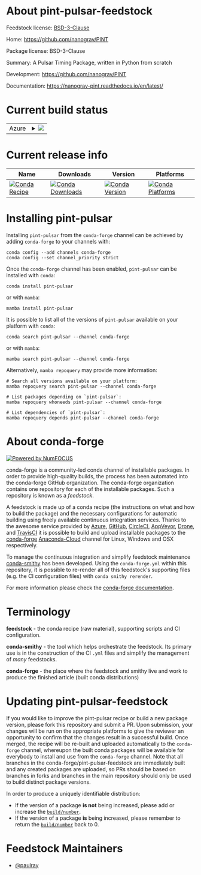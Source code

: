 About pint-pulsar-feedstock
===========================

Feedstock license: [BSD-3-Clause](https://github.com/conda-forge/pint-pulsar-feedstock/blob/main/LICENSE.txt)

Home: https://github.com/nanograv/PINT

Package license: BSD-3-Clause

Summary: A Pulsar Timing Package, written in Python from scratch

Development: https://github.com/nanograv/PINT

Documentation: https://nanograv-pint.readthedocs.io/en/latest/

Current build status
====================


<table>
    
  <tr>
    <td>Azure</td>
    <td>
      <details>
        <summary>
          <a href="https://dev.azure.com/conda-forge/feedstock-builds/_build/latest?definitionId=9668&branchName=main">
            <img src="https://dev.azure.com/conda-forge/feedstock-builds/_apis/build/status/pint-pulsar-feedstock?branchName=main">
          </a>
        </summary>
        <table>
          <thead><tr><th>Variant</th><th>Status</th></tr></thead>
          <tbody><tr>
              <td>linux_64_python3.10.____cpython</td>
              <td>
                <a href="https://dev.azure.com/conda-forge/feedstock-builds/_build/latest?definitionId=9668&branchName=main">
                  <img src="https://dev.azure.com/conda-forge/feedstock-builds/_apis/build/status/pint-pulsar-feedstock?branchName=main&jobName=linux&configuration=linux%20linux_64_python3.10.____cpython" alt="variant">
                </a>
              </td>
            </tr><tr>
              <td>linux_64_python3.11.____cpython</td>
              <td>
                <a href="https://dev.azure.com/conda-forge/feedstock-builds/_build/latest?definitionId=9668&branchName=main">
                  <img src="https://dev.azure.com/conda-forge/feedstock-builds/_apis/build/status/pint-pulsar-feedstock?branchName=main&jobName=linux&configuration=linux%20linux_64_python3.11.____cpython" alt="variant">
                </a>
              </td>
            </tr><tr>
              <td>linux_64_python3.8.____cpython</td>
              <td>
                <a href="https://dev.azure.com/conda-forge/feedstock-builds/_build/latest?definitionId=9668&branchName=main">
                  <img src="https://dev.azure.com/conda-forge/feedstock-builds/_apis/build/status/pint-pulsar-feedstock?branchName=main&jobName=linux&configuration=linux%20linux_64_python3.8.____cpython" alt="variant">
                </a>
              </td>
            </tr><tr>
              <td>linux_64_python3.9.____cpython</td>
              <td>
                <a href="https://dev.azure.com/conda-forge/feedstock-builds/_build/latest?definitionId=9668&branchName=main">
                  <img src="https://dev.azure.com/conda-forge/feedstock-builds/_apis/build/status/pint-pulsar-feedstock?branchName=main&jobName=linux&configuration=linux%20linux_64_python3.9.____cpython" alt="variant">
                </a>
              </td>
            </tr><tr>
              <td>osx_64_python3.10.____cpython</td>
              <td>
                <a href="https://dev.azure.com/conda-forge/feedstock-builds/_build/latest?definitionId=9668&branchName=main">
                  <img src="https://dev.azure.com/conda-forge/feedstock-builds/_apis/build/status/pint-pulsar-feedstock?branchName=main&jobName=osx&configuration=osx%20osx_64_python3.10.____cpython" alt="variant">
                </a>
              </td>
            </tr><tr>
              <td>osx_64_python3.11.____cpython</td>
              <td>
                <a href="https://dev.azure.com/conda-forge/feedstock-builds/_build/latest?definitionId=9668&branchName=main">
                  <img src="https://dev.azure.com/conda-forge/feedstock-builds/_apis/build/status/pint-pulsar-feedstock?branchName=main&jobName=osx&configuration=osx%20osx_64_python3.11.____cpython" alt="variant">
                </a>
              </td>
            </tr><tr>
              <td>osx_64_python3.8.____cpython</td>
              <td>
                <a href="https://dev.azure.com/conda-forge/feedstock-builds/_build/latest?definitionId=9668&branchName=main">
                  <img src="https://dev.azure.com/conda-forge/feedstock-builds/_apis/build/status/pint-pulsar-feedstock?branchName=main&jobName=osx&configuration=osx%20osx_64_python3.8.____cpython" alt="variant">
                </a>
              </td>
            </tr><tr>
              <td>osx_64_python3.9.____cpython</td>
              <td>
                <a href="https://dev.azure.com/conda-forge/feedstock-builds/_build/latest?definitionId=9668&branchName=main">
                  <img src="https://dev.azure.com/conda-forge/feedstock-builds/_apis/build/status/pint-pulsar-feedstock?branchName=main&jobName=osx&configuration=osx%20osx_64_python3.9.____cpython" alt="variant">
                </a>
              </td>
            </tr>
          </tbody>
        </table>
      </details>
    </td>
  </tr>
</table>

Current release info
====================

| Name | Downloads | Version | Platforms |
| --- | --- | --- | --- |
| [![Conda Recipe](https://img.shields.io/badge/recipe-pint--pulsar-green.svg)](https://anaconda.org/conda-forge/pint-pulsar) | [![Conda Downloads](https://img.shields.io/conda/dn/conda-forge/pint-pulsar.svg)](https://anaconda.org/conda-forge/pint-pulsar) | [![Conda Version](https://img.shields.io/conda/vn/conda-forge/pint-pulsar.svg)](https://anaconda.org/conda-forge/pint-pulsar) | [![Conda Platforms](https://img.shields.io/conda/pn/conda-forge/pint-pulsar.svg)](https://anaconda.org/conda-forge/pint-pulsar) |

Installing pint-pulsar
======================

Installing `pint-pulsar` from the `conda-forge` channel can be achieved by adding `conda-forge` to your channels with:

```
conda config --add channels conda-forge
conda config --set channel_priority strict
```

Once the `conda-forge` channel has been enabled, `pint-pulsar` can be installed with `conda`:

```
conda install pint-pulsar
```

or with `mamba`:

```
mamba install pint-pulsar
```

It is possible to list all of the versions of `pint-pulsar` available on your platform with `conda`:

```
conda search pint-pulsar --channel conda-forge
```

or with `mamba`:

```
mamba search pint-pulsar --channel conda-forge
```

Alternatively, `mamba repoquery` may provide more information:

```
# Search all versions available on your platform:
mamba repoquery search pint-pulsar --channel conda-forge

# List packages depending on `pint-pulsar`:
mamba repoquery whoneeds pint-pulsar --channel conda-forge

# List dependencies of `pint-pulsar`:
mamba repoquery depends pint-pulsar --channel conda-forge
```


About conda-forge
=================

[![Powered by
NumFOCUS](https://img.shields.io/badge/powered%20by-NumFOCUS-orange.svg?style=flat&colorA=E1523D&colorB=007D8A)](https://numfocus.org)

conda-forge is a community-led conda channel of installable packages.
In order to provide high-quality builds, the process has been automated into the
conda-forge GitHub organization. The conda-forge organization contains one repository
for each of the installable packages. Such a repository is known as a *feedstock*.

A feedstock is made up of a conda recipe (the instructions on what and how to build
the package) and the necessary configurations for automatic building using freely
available continuous integration services. Thanks to the awesome service provided by
[Azure](https://azure.microsoft.com/en-us/services/devops/), [GitHub](https://github.com/),
[CircleCI](https://circleci.com/), [AppVeyor](https://www.appveyor.com/),
[Drone](https://cloud.drone.io/welcome), and [TravisCI](https://travis-ci.com/)
it is possible to build and upload installable packages to the
[conda-forge](https://anaconda.org/conda-forge) [Anaconda-Cloud](https://anaconda.org/)
channel for Linux, Windows and OSX respectively.

To manage the continuous integration and simplify feedstock maintenance
[conda-smithy](https://github.com/conda-forge/conda-smithy) has been developed.
Using the ``conda-forge.yml`` within this repository, it is possible to re-render all of
this feedstock's supporting files (e.g. the CI configuration files) with ``conda smithy rerender``.

For more information please check the [conda-forge documentation](https://conda-forge.org/docs/).

Terminology
===========

**feedstock** - the conda recipe (raw material), supporting scripts and CI configuration.

**conda-smithy** - the tool which helps orchestrate the feedstock.
                   Its primary use is in the construction of the CI ``.yml`` files
                   and simplify the management of *many* feedstocks.

**conda-forge** - the place where the feedstock and smithy live and work to
                  produce the finished article (built conda distributions)


Updating pint-pulsar-feedstock
==============================

If you would like to improve the pint-pulsar recipe or build a new
package version, please fork this repository and submit a PR. Upon submission,
your changes will be run on the appropriate platforms to give the reviewer an
opportunity to confirm that the changes result in a successful build. Once
merged, the recipe will be re-built and uploaded automatically to the
`conda-forge` channel, whereupon the built conda packages will be available for
everybody to install and use from the `conda-forge` channel.
Note that all branches in the conda-forge/pint-pulsar-feedstock are
immediately built and any created packages are uploaded, so PRs should be based
on branches in forks and branches in the main repository should only be used to
build distinct package versions.

In order to produce a uniquely identifiable distribution:
 * If the version of a package **is not** being increased, please add or increase
   the [``build/number``](https://docs.conda.io/projects/conda-build/en/latest/resources/define-metadata.html#build-number-and-string).
 * If the version of a package **is** being increased, please remember to return
   the [``build/number``](https://docs.conda.io/projects/conda-build/en/latest/resources/define-metadata.html#build-number-and-string)
   back to 0.

Feedstock Maintainers
=====================

* [@paulray](https://github.com/paulray/)

